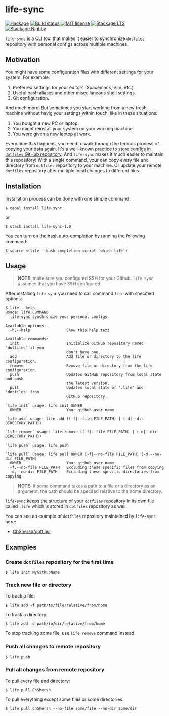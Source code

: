 # life-sync

[![Hackage](https://img.shields.io/hackage/v/life-sync.svg)](https://hackage.haskell.org/package/life-sync)
[![Build status](https://secure.travis-ci.org/kowainik/life-sync.svg)](https://travis-ci.org/kowainik/life-sync)
[![MIT license](https://img.shields.io/badge/license-MIT-blue.svg)](https://github.com/kowainik/life-sync/blob/master/LICENSE)
[![Stackage LTS](http://stackage.org/package/life-sync/badge/lts)](http://stackage.org/lts/package/life-sync)
[![Stackage Nightly](http://stackage.org/package/life-sync/badge/nightly)](http://stackage.org/nightly/package/life-sync)

`life-sync` is a CLI tool that makes it easier to synchronize `dotfiles`
repository with personal configs across multiple machines.

## Motivation

You might have some configuration files with different settings for your system.
For example:

1. Preferred settings for your editors (Spacemacs, Vim, etc.).
2. Useful bash aliases and other miscellaneous shell settings.
3. Git configuration.

And much more! But sometimes you start working from a new fresh machine without
havig your settings within touch, like in these situations:

1. You bought a new PC or laptop.
2. You might reinstall your system on your working machine.
3. You were given a new laptop at work.

Every time this happens, you need to walk through the tedious process of copying
your data again. It's a well-known practice to
[store configs in `dotfiles` GitHub repository](https://dotfiles.github.io/).
And `life-sync` makes it much easier to maintain this repository! With a single
command, your can copy every file and directory from `dotfiles` repository to
your machine. Or update your remote `dotfiles` repository after multiple local
changes to different files.

## Installation

Installation process can be done with one simple command:

```shell
$ cabal install life-sync
```

or

```shell
$ stack install life-sync-1.0
```

You can turn on the bash auto-completion by running the following command:

```
$ source <(life --bash-completion-script `which life`)
```

## Usage

> **NOTE:** make sure you configured SSH for your Github. `life-sync` assumes
> that you have SSH configured.

After installing `life-sync` you need to call command `life` with specified options:

```
$ life --help
Usage: life COMMAND
  life-sync synchronize your personal configs

Available options:
  -h,--help                Show this help text

Available commands:
  init                     Initialize GitHub repository named 'dotfiles' if you
                           don't have one.
  add                      Add file or directory to the life configuration.
  remove                   Remove file or directory from the life configuration.
  push                     Updates GitHub repository from local state and push
                           the latest version.
  pull                     Updates local state of '.life' and 'dotfiles' from
                           GitHub repository.

`life init` usage: life init OWNER
  OWNER                    Your github user name

`life add` usage: life add ((-f|--file FILE_PATH) | (-d|--dir DIRECTORY_PATH))

`life remove` usage: life remove ((-f|--file FILE_PATH) | (-d|--dir DIRECTORY_PATH))

`life push` usage: life push

`life pull` usage: life pull OWNER [-f|--no-file FILE_PATH] [-d|--no-dir FILE_PATH]
  OWNER                    Your github user name
  -f,--no-file FILE_PATH   Excluding these specific files from copying
  -d,--no-dir FILE_PATH    Excluding these specific directories from copying

```

> **NOTE:** If some command takes a path to a file or a directory as an
> argument, the path should be specifed relative to the home directory.

`life-sync` keeps the structure of your `dotfiles` repository in its own file
called `.life` which is stored in `dotfiles` repository as well.

You can see an example of `dotfiles` repository maintained by `life-sync` here:

* [ChShersh/dotfiles](https://github.com/ChShersh/dotfiles)

## Examples

### Create `dotfiles` repository for the first time

```
$ life init MyGithubName
```

### Track new file or directory

To track a file:

```
$ life add -f path/to/file/relative/from/home
```

To track a directory:

```
$ life add -d path/to/dir/relative/from/home
```

To stop tracking some file, use `life remove` command instead.

### Push all changes to remote repository

```
$ life push
```

### Pull all changes from remote repository

To pull every file and directory:

```
$ life pull ChShersh
```

To pull everything except some files or some directories:

```
$ life pull ChShersh --no-file some/file --no-dir some/dir
```
